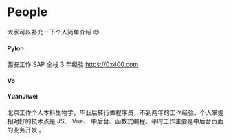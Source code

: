 # People

大家可以补充一下个人简单介绍 😊

#### Pylon

西安工作 SAP 全栈 3 年经验 https://0x400.com

#### Vo

#### YuanJiwei

北京工作个人本科生物学，毕业后转行做程序员，不到两年的工作经验。个人掌握相对好的技术点是 JS、 Vue、 中后台、函数式编程。平时工作主要是中后台页面的业务开发 。
